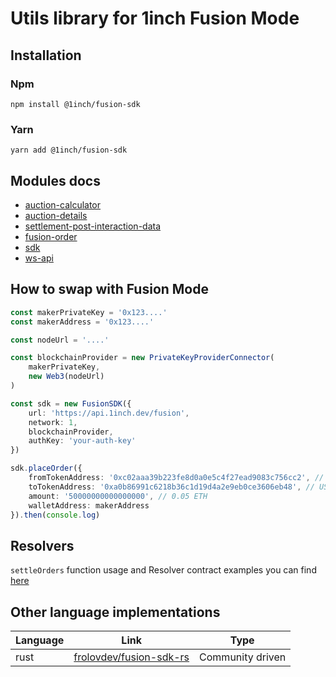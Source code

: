 # Utils library for 1inch Fusion Mode

## Installation

### Npm

```
npm install @1inch/fusion-sdk
```

### Yarn

```
yarn add @1inch/fusion-sdk
```

## Modules docs

-   [auction-calculator](src/auction-calculator/README.md)
-   [auction-details](src/fusion-order/auction-details/README.md)
-   [settlement-post-interaction-data](src/fusion-order/settlement-post-interaction-data/README.md)
-   [fusion-order](src/fusion-order/README.md)
-   [sdk](src/sdk/README.md)
-   [ws-api](src/ws-api/README.md)

## How to swap with Fusion Mode

```typescript
const makerPrivateKey = '0x123....'
const makerAddress = '0x123....'

const nodeUrl = '....'

const blockchainProvider = new PrivateKeyProviderConnector(
    makerPrivateKey,
    new Web3(nodeUrl)
)

const sdk = new FusionSDK({
    url: 'https://api.1inch.dev/fusion',
    network: 1,
    blockchainProvider,
    authKey: 'your-auth-key'
})

sdk.placeOrder({
    fromTokenAddress: '0xc02aaa39b223fe8d0a0e5c4f27ead9083c756cc2', // WETH
    toTokenAddress: '0xa0b86991c6218b36c1d19d4a2e9eb0ce3606eb48', // USDC
    amount: '50000000000000000', // 0.05 ETH
    walletAddress: makerAddress
}).then(console.log)
```

## Resolvers

`settleOrders` function usage and Resolver contract examples you can find [here](https://github.com/1inch/fusion-resolver-example)

## Other language implementations

| Language | Link                                                                  | Type             |
| -------- | --------------------------------------------------------------------- | ---------------- |
| rust     | [frolovdev/fusion-sdk-rs](https://github.com/frolovdev/fusion-sdk-rs) | Community driven |
